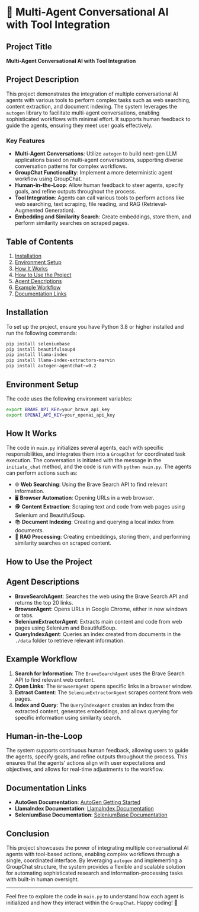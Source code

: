 # 🤖 Multi-Agent Conversational AI with Tool Integration

## Project Title
**Multi-Agent Conversational AI with Tool Integration**

## Project Description
This project demonstrates the integration of multiple conversational AI agents with various tools to perform complex tasks such as web searching, content extraction, and document indexing. The system leverages the `autogen` library to facilitate multi-agent conversations, enabling sophisticated workflows with minimal effort. It supports human feedback to guide the agents, ensuring they meet user goals effectively.

### Key Features
- **Multi-Agent Conversations**: Utilize `autogen` to build next-gen LLM applications based on multi-agent conversations, supporting diverse conversation patterns for complex workflows.
- **GroupChat Functionality**: Implement a more deterministic agent workflow using GroupChat.
- **Human-in-the-Loop**: Allow human feedback to steer agents, specify goals, and refine outputs throughout the process.
- **Tool Integration**: Agents can call various tools to perform actions like web searching, text scraping, file reading, and RAG (Retrieval-Augmented Generation).
- **Embedding and Similarity Search**: Create embeddings, store them, and perform similarity searches on scraped pages.

## Table of Contents
1. [Installation](#installation)
2. [Environment Setup](#environment-setup)
3. [How It Works](#how-it-works)
4. [How to Use the Project](#how-to-use-the-project)
5. [Agent Descriptions](#agent-descriptions)
6. [Example Workflow](#example-workflow)
7. [Documentation Links](#documentation-links)

## Installation
To set up the project, ensure you have Python 3.8 or higher installed and run the following commands:

```bash
pip install seleniumbase
pip install beautifulsoup4
pip install llama-index
pip install llama-index-extractors-marvin
pip install autogen-agentchat~=0.2
```

## Environment Setup
The code uses the following environment variables:
```bash
export BRAVE_API_KEY=your_brave_api_key
export OPENAI_API_KEY=your_openai_api_key
```

## How It Works
The code in `main.py` initializes several agents, each with specific responsibilities, and integrates them into a `GroupChat` for coordinated task execution. The conversation is initiated with the message in the `initiate_chat` method, and the code is run with `python main.py`. The agents can perform actions such as:

- 🌐 **Web Searching**: Using the Brave Search API to find relevant information.
- 🖥️ **Browser Automation**: Opening URLs in a web browser.
- 🕵️ **Content Extraction**: Scraping text and code from web pages using Selenium and BeautifulSoup.
- 📚 **Document Indexing**: Creating and querying a local index from documents.
- 🧠 **RAG Processing**: Creating embeddings, storing them, and performing similarity searches on scraped content.

## How to Use the Project

## Agent Descriptions
- **BraveSearchAgent**: Searches the web using the Brave Search API and returns the top 20 links.
- **BrowserAgent**: Opens URLs in Google Chrome, either in new windows or tabs.
- **SeleniumExtractorAgent**: Extracts main content and code from web pages using Selenium and BeautifulSoup.
- **QueryIndexAgent**: Queries an index created from documents in the `./data` folder to retrieve relevant information.

## Example Workflow
1. **Search for Information**: The `BraveSearchAgent` uses the Brave Search API to find relevant web content.
2. **Open Links**: The `BrowserAgent` opens specific links in a browser window.
3. **Extract Content**: The `SeleniumExtractorAgent` scrapes content from web pages.
4. **Index and Query**: The `QueryIndexAgent` creates an index from the extracted content, generates embeddings, and allows querying for specific information using similarity search.

## Human-in-the-Loop
The system supports continuous human feedback, allowing users to guide the agents, specify goals, and refine outputs throughout the process. This ensures that the agents' actions align with user expectations and objectives, and allows for real-time adjustments to the workflow.

## Documentation Links
- **AutoGen Documentation**: [AutoGen Getting Started](https://microsoft.github.io/autogen/0.2/docs/Getting-Started)
- **LlamaIndex Documentation**: [LlamaIndex Documentation](https://docs.llamaindex.ai/en/stable/)
- **SeleniumBase Documentation**: [SeleniumBase Documentation](https://seleniumbase.io/)

## Conclusion
This project showcases the power of integrating multiple conversational AI agents with tool-based actions, enabling complex workflows through a single, coordinated interface. By leveraging `autogen` and implementing a GroupChat structure, the system provides a flexible and scalable solution for automating sophisticated research and information-processing tasks with built-in human oversight.

---

Feel free to explore the code in `main.py` to understand how each agent is initialized and how they interact within the `GroupChat`. Happy coding! 🚀
